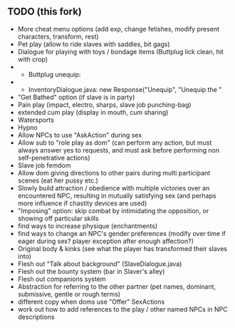 ## TODO (this fork)

* More cheat menu options (add exp, change fetishes, modify present characters, transform, rest)
* Pet play (allow to ride slaves with saddles, bit gags)
* Dialogue for playing with toys / bondage items (Buttplug lick clean, hit with crop)
* * Buttplug unequip:
* * InventoryDialogue.java: new Response("Unequip", "Unequip the "
* "Get Bathed" option (if slave is in party)
* Pain play (impact, electro, sharps, slave job punching-bag)
* extended cum play (display in mouth, cum sharing)
* Watersports
* Hypno
* Allow NPCs to use "AskAction" during sex
* Allow sub to "role play as dom" (can perform any action, but must always answer yes to requests, and must ask before performing non self-penetrative actions)
* Slave job femdom
* Allow dom giving directions to other pairs during multi participant scenes (eat her pussy etc.)
* Slowly build attraction / obedience with multiple victories over an encountered NPC, resulting in mutually satisfying sex (and perhaps more influence if chastity devices are used)
* "Imposing" option: skip combat by intimidating the opposition, or showing off particular skills
* find ways to increase physique (enchantments)
* find ways to change an NPC's gender preferences (modify over time if eager during sex? player exception after enough affection?)
* Original body & kinks (see what the player has transformed their slaves into)
* Flesh out "Talk about background" (SlaveDialogue.java)
* Flesh out the bounty system (bar in Slaver's alley)
* Flesh out companions system
* Abstraction for referring to the other partner (pet names, dominant, submissive, gentle or rough terms)
* different copy when doms use "Offer" SexActions
* work out how to add references to the play / other named NPCs in NPC descriptions